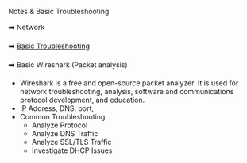  Notes & Basic Troubleshooting
 
 :arrow_right: Network

 :arrow_right: [Basic Troubleshooting](Basic)

  :arrow_right: Basic Wireshark (Packet analysis)
  - Wireshark is a free and open-source packet analyzer. It is used for network troubleshooting, analysis, software and communications protocol development, and education.
  - IP Address, DNS, port,
  - Common Troubleshooting
    - Analyze Protocol
    - Analyze DNS Traffic
    - Analyze SSL/TLS Traffic
    - Investigate DHCP Issues
